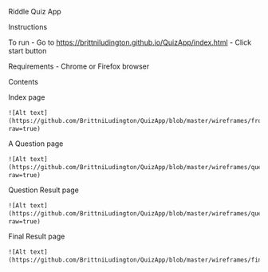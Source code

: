 Riddle Quiz App

Instructions

  To run
    - Go to https://brittniludington.github.io/QuizApp/index.html
    - Click start button
 
 Requirements
    - Chrome or Firefox browser
    
Contents

  Index page
  
    ![Alt text](https://github.com/BrittniLudington/QuizApp/blob/master/wireframes/frontPage.png?raw=true)
    
 
  A Question page
  
    ![Alt text](https://github.com/BrittniLudington/QuizApp/blob/master/wireframes/question.png?raw=true)
    
 Question Result page
 
    ![Alt text](https://github.com/BrittniLudington/QuizApp/blob/master/wireframes/questionResult.png?raw=true)
    
 Final Result page
 
    ![Alt text](https://github.com/BrittniLudington/QuizApp/blob/master/wireframes/finalResult.png)
